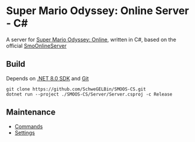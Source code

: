 # Super Mario Odyssey: Online Server - C#
A server for [Super Mario Odyssey: Online](https://github.com/CraftyBoss/SuperMarioOdysseyOnline), written in C#, based on the official [SmoOnlineServer](https://github.com/Sanae6/SmoOnlineServer)

## Build
Depends on [.NET 8.0 SDK](https://dotnet.microsoft.com/en-us/download) and [Git](https://git-scm.com/downloads)
```
git clone https://github.com/SchweGELBin/SMOOS-CS.git
dotnet run --project ./SMOOS-CS/Server/Server.csproj -c Release
```

## Maintenance
- [Commands](https://smoo.it/#/host/commands)
- [Settings](https://smoo.it/#/host/settings)
